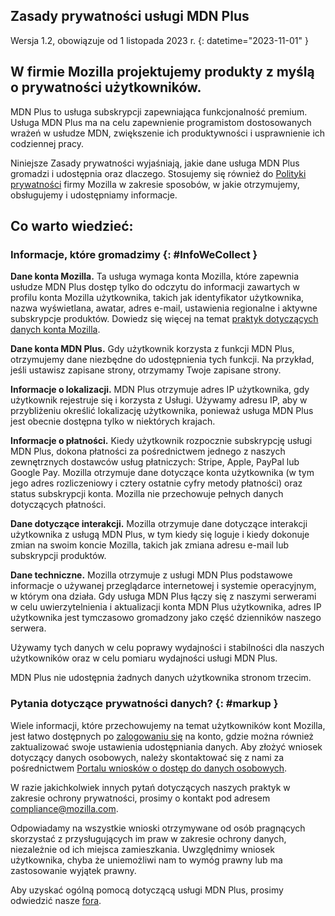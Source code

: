 ## <span class="privacy-header-firefox"></span> <span class="privacy-header-policy">Zasady prywatności</span> usługi MDN Plus

Wersja 1.2, obowiązuje od 1 listopada 2023 r.
{: datetime="2023-11-01" }

## W firmie Mozilla projektujemy produkty z myślą o prywatności użytkowników.

MDN Plus to usługa subskrypcji zapewniająca funkcjonalność premium. Usługa MDN Plus ma na celu zapewnienie programistom dostosowanych wrażeń w usłudze MDN, zwiększenie ich produktywności i usprawnienie ich codziennej pracy.

Niniejsze Zasady prywatności wyjaśniają, jakie dane usługa MDN Plus gromadzi i udostępnia oraz dlaczego. Stosujemy się również do [Polityki prywatności](https://www.mozilla.org/privacy/) firmy Mozilla w zakresie sposobów, w jakie otrzymujemy, obsługujemy i udostępniamy informacje.

## Co warto wiedzieć:

### Informacje, które gromadzimy {: #InfoWeCollect }

__Dane konta Mozilla.__ Ta usługa wymaga konta Mozilla, które zapewnia usłudze MDN Plus dostęp tylko do odczytu do informacji zawartych w profilu konta Mozilla użytkownika, takich jak identyfikator użytkownika, nazwa wyświetlana, awatar, adres e-mail, ustawienia regionalne i aktywne subskrypcje produktów. Dowiedz się więcej na temat [praktyk dotyczących danych konta Mozilla](https://www.mozilla.org/privacy/firefox/#firefox-accounts-join-firefox).

__Dane konta MDN Plus.__ Gdy użytkownik korzysta z funkcji MDN Plus, otrzymujemy dane niezbędne do udostępnienia tych funkcji. Na przykład, jeśli ustawisz zapisane strony, otrzymamy Twoje zapisane strony.

__Informacje o lokalizacji.__ MDN Plus otrzymuje adres IP użytkownika, gdy użytkownik rejestruje się i korzysta z Usługi. Używamy adresu IP, aby w przybliżeniu określić lokalizację użytkownika, ponieważ usługa MDN Plus jest obecnie dostępna tylko w niektórych krajach.

__Informacje o płatności.__ Kiedy użytkownik rozpocznie subskrypcję usługi MDN Plus, dokona płatności za pośrednictwem jednego z naszych zewnętrznych dostawców usług płatniczych: Stripe, Apple, PayPal lub Google Pay. Mozilla otrzymuje dane dotyczące konta użytkownika (w tym jego adres rozliczeniowy i cztery ostatnie cyfry metody płatności) oraz status subskrypcji konta. Mozilla nie przechowuje pełnych danych dotyczących płatności.

__Dane dotyczące interakcji.__ Mozilla otrzymuje dane dotyczące interakcji użytkownika z usługą MDN Plus, w tym kiedy się loguje i kiedy dokonuje zmian na swoim koncie Mozilla, takich jak zmiana adresu e-mail lub subskrypcji produktów.

__Dane techniczne.__ Mozilla otrzymuje z usługi MDN Plus podstawowe informacje o używanej przeglądarce internetowej i systemie operacyjnym, w którym ona działa. Gdy usługa MDN Plus łączy się z naszymi serwerami w celu uwierzytelnienia i aktualizacji konta MDN Plus użytkownika, adres IP użytkownika jest tymczasowo gromadzony jako część dzienników naszego serwera. 

Używamy tych danych w celu poprawy wydajności i stabilności dla naszych użytkowników oraz w celu pomiaru wydajności usługi MDN Plus.

MDN Plus nie udostępnia żadnych danych użytkownika stronom trzecim.

### Pytania dotyczące prywatności danych? {: #markup }

Wiele informacji, które przechowujemy na temat użytkowników kont Mozilla, jest łatwo dostępnych po [zalogowaniu się](https://accounts.firefox.com/signin) na konto, gdzie można również zaktualizować swoje ustawienia udostępniania danych. Aby złożyć wniosek dotyczący danych osobowych, należy skontaktować się z nami za pośrednictwem [Portalu wniosków o dostęp do danych osobowych](https://privacyportal.onetrust.com/webform/1350748f-7139-405c-8188-22740b3b5587/4ba08202-2ede-4934-a89e-f0b0870f95f0).

W razie jakichkolwiek innych pytań dotyczących naszych praktyk w zakresie ochrony prywatności, prosimy o kontakt pod adresem compliance@mozilla.com.

Odpowiadamy na wszystkie wnioski otrzymywane od osób pragnących skorzystać z przysługujących im praw w zakresie ochrony danych, niezależnie od ich miejsca zamieszkania. Uwzględnimy wniosek użytkownika, chyba że uniemożliwi nam to wymóg prawny lub ma zastosowanie wyjątek prawny.

Aby uzyskać ogólną pomocą dotyczącą usługi MDN Plus, prosimy odwiedzić nasze [fora](https://support.mozilla.org/).
